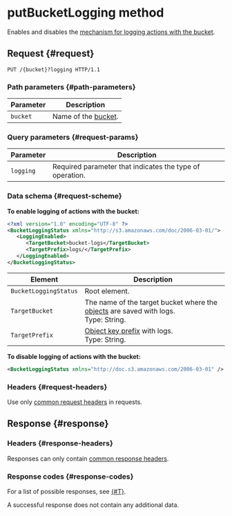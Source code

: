 # putBucketLogging method

Enables and disables the [mechanism for logging actions with the bucket](../../../concepts/server-logs.md).

## Request {#request}

```http
PUT /{bucket}?logging HTTP/1.1
```

### Path parameters {#path-parameters}

Parameter | Description
--- | ---
`bucket` | Name of the [bucket](../../../concepts/bucket.md).

### Query parameters {#request-params}

Parameter | Description
--- | ---
`logging` | Required parameter that indicates the type of operation.

### Data schema {#request-scheme}

**To enable logging of actions with the bucket:**

```xml
<?xml version="1.0" encoding="UTF-8" ?>
<BucketLoggingStatus xmlns="http://s3.amazonaws.com/doc/2006-03-01/">
   <LoggingEnabled>
      <TargetBucket>bucket-logs</TargetBucket>
      <TargetPrefix>logs/</TargetPrefix>
   </LoggingEnabled>
</BucketLoggingStatus>
```

Element | Description
--- | ---
`BucketLoggingStatus` | Root element.
`TargetBucket` | The name of the target bucket where the [objects](../../../concepts/object.md) are saved with logs.<br>Type: String.
`TargetPrefix` | [Object key prefix](../../../concepts/server-logs.md#key-prefix) with logs.<br>Type: String.

**To disable logging of actions with the bucket:**

```xml
<BucketLoggingStatus xmlns="http://doc.s3.amazonaws.com/2006-03-01" />
```

### Headers {#request-headers}

Use only [common request headers](../common-request-headers.md) in requests.

## Response {#response}

### Headers {#response-headers}

Responses can only contain [common response headers](../common-response-headers.md).

### Response codes {#response-codes}

For a list of possible responses, see [{#T}](../response-codes.md).

A successful response does not contain any additional data.